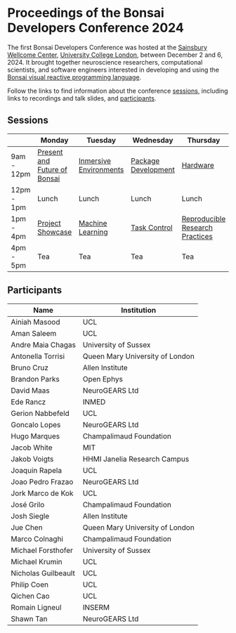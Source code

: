 # Proceedings of the Bonsai Developers Conference 2024

The first Bonsai Developers Conference was hosted at the [Sainsbury Wellcome Center](https://www.sainsburywellcome.org/), [University College London](https://www.ucl.ac.uk/), between December 2 and 6, 2024. It brought together neuroscience researchers, computational scientists, and software engineers interested in developing and using the [Bonsai visual reactive programming language](https://bonsai-rx.org/).

Follow the links to find information about the conference [sessions](sessions/README.md), including links to recordings and talk slides, and [participants](participants/README.md).


## Sessions

|     | Monday | Tuesday | Wednesday | Thursday | Friday |
| --- | ------ | ------- | --------- | -------- | ------ |
| 9am - 12pm | [Present and Future of Bonsai](presentAndFutureOfBonsai) | [Inmersive Environments](inmersiveEnvironments) | [Package Development](packageDevelopment) | [Hardware](hardware) | [Quantifying Animal Behavior](quantifyingAnimalBehavior) |
| 12pm - 1pm | Lunch | Lunch | Lunch | Lunch | Lunch |
| 1pm - 4pm | [Project Showcase](projectsShowcase) | [Machine Learning](machineLearning/README.md) | [Task Control](taskControl) | [Reproducible Research Practices](reproducibleResearchPractices) | [Roundtable](roundTable) |
| 4pm - 5pm | Tea | Tea | Tea | Tea | Tea |

## Participants

| Name | Institution |
| ---- | ----------- |
| Ainiah Masood | UCL |
| Aman Saleem | UCL |
| Andre Maia Chagas | University of Sussex |
| Antonella Torrisi | Queen Mary University of London |
| Bruno Cruz | Allen Institute |
| Brandon Parks | Open Ephys |
| David Maas | NeuroGEARS Ltd |
| Ede Rancz | INMED |
| Gerion Nabbefeld | UCL |
| Goncalo Lopes | NeuroGEARS Ltd |
| Hugo Marques | Champalimaud Foundation |
| Jacob White | MIT |
| Jakob Voigts | HHMI Janelia Research Campus |
| Joaquin Rapela | UCL |
| Joao Pedro Frazao | NeuroGEARS Ltd |
| Jork Marco de Kok | UCL |
| José Grilo | Champalimaud Foundation |
| Josh Siegle | Allen Institute |
| Jue Chen | Queen Mary University of London |
| Marco Colnaghi | Champalimaud Foundation |
| Michael Forsthofer | University of Sussex |
| Michael Krumin | UCL |
| Nicholas Guilbeault | UCL |
| Philip Coen | UCL |
| Qichen Cao | UCL |
| Romain Ligneul | INSERM |
| Shawn Tan | NeuroGEARS Ltd |

